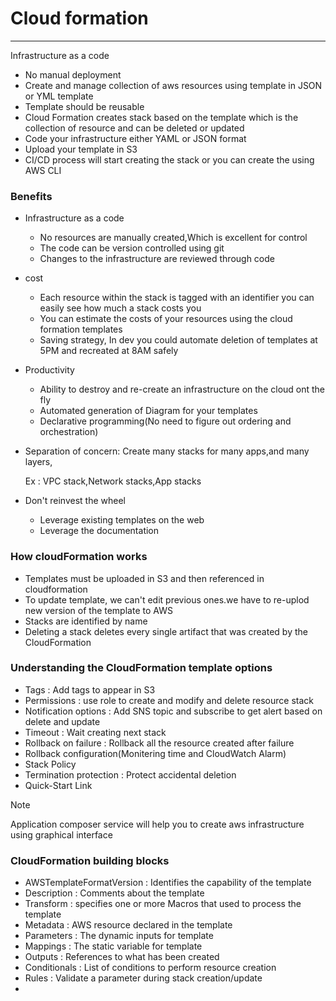 # Cloud formation

---
Infrastructure as a code
* No manual deployment 
* Create and manage collection of aws resources using template in JSON or YML template
* Template should be reusable
* Cloud Formation creates stack based on the template which is the collection of resource and can be deleted or updated 
* Code your infrastructure either YAML or JSON format 
* Upload your template in S3
* CI/CD process will start creating the stack or you can create the using AWS CLI

### Benefits
* Infrastructure as a code
  * No resources are manually created,Which is excellent for control
  * The code can be version controlled using git
  * Changes to the infrastructure are reviewed through code
* cost
  * Each resource within the stack is tagged with an identifier you can easily see how much a stack costs you
  * You can estimate the costs of your resources using the cloud formation templates 
  * Saving strategy, In dev you could automate deletion of templates at 5PM and recreated at 8AM safely 
* Productivity 
  * Ability to destroy and re-create an infrastructure on the cloud ont the fly
  * Automated generation of Diagram for your templates
  * Declarative programming(No need to figure out ordering and orchestration)
* Separation of concern: Create many stacks for many apps,and many layers,
  
  Ex : VPC stack,Network stacks,App stacks
* Don't reinvest the wheel
  * Leverage existing templates on the web
  * Leverage the documentation

### How cloudFormation works
* Templates must be uploaded in S3 and then referenced in cloudformation
* To update template, we can't edit previous ones.we have to re-uplod new version of the template to AWS
* Stacks are identified by name 
* Deleting a stack deletes every single artifact that was created by the CloudFormation
### Understanding the CloudFormation template options
* Tags : Add tags to appear in S3
* Permissions : use role to create and modify and delete resource stack
* Notification options : Add SNS topic and subscribe to get alert based on delete and update 
* Timeout : Wait creating next stack
* Rollback on failure : Rollback all the resource created after failure 
* Rollback configuration(Monitering time and CloudWatch Alarm)
* Stack Policy
* Termination protection : Protect accidental deletion 
* Quick-Start Link
>[!NOTE]
> 
> Application composer service will help you to create aws infrastructure using graphical interface

### CloudFormation building blocks
* AWSTemplateFormatVersion : Identifies the capability of the template 
* Description : Comments about the template 
* Transform : specifies one or more Macros that used to process the template
* Metadata : AWS resource declared in the template 
* Parameters : The dynamic inputs for template 
* Mappings : The static variable for template 
* Outputs : References to what has been created 
* Conditionals : List of conditions to perform resource creation 
* Rules : Validate a parameter during stack creation/update
* 